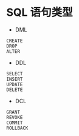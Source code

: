 # SQL 语句类型

- DML
```oracle
CREATE
DROP
ALTER
```
- DDL
```oracle
SELECT 
INSERT 
UPDATE
DELETE
```
- DCL
```oracle
GRANT 
REVOKE
COMMIT
ROLLBACK 
```